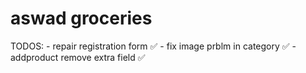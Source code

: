 # aswad groceries

TODOS:
    - repair registration form ✅
    - fix image prblm in category ✅
    - addproduct remove extra field ✅